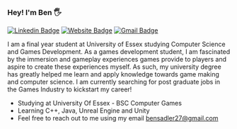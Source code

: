 <!-- ![giphy-downsized](https://user-images.githubusercontent.com/56220027/136607343-7761acb1-c5fa-497d-9f9a-c3eeb8ada516.gif) -->
### Hey! I'm Ben 🖐 

[![Linkedin Badge](https://img.shields.io/badge/-bensadler-blue?style=flat&logo=Linkedin&logoColor=white&link=https://www.linkedin.com/in/jlim/)](https://www.linkedin.com/in/bensaski/)
[![Website Badge](https://img.shields.io/badge/-bensaski.github.io-47CCCC?style=flat&logo=Google-Chrome&logoColor=white&link=https://jessicalim.me)](https://bensaski.github.io)
[![Gmail Badge](https://img.shields.io/badge/-bensadler27-c14438?style=flat&logo=Gmail&logoColor=white&link=mailto:bensadler27@gmail.com)](mailto:bensadler27@gmail.com)

I am a final year student at University of Essex studying Computer Science and Games Development. As a games development student, I am fascinated by the immersion and gameplay experiences games provide to players and aspire to create these experiences myself. As such, my university degree has greatly helped me learn and apply knowledge towards game making and computer science. I am currently searching for post graduate jobs in the Games Industry to kickstart my career!


* Studying at University Of Essex - BSC Computer Games
* Learning C++, Java, Unreal Engine and Unity
* Feel free to reach out to me using my email bensadler27@gmail.com


<!--
**Bensaski/Bensaski** is a ✨ _special_ ✨ repository because its `README.md` (this file) appears on your GitHub profile.

Here are some ideas to get you started:

- 🔭 I’m currently working on ...
- 🌱 I’m currently learning ...
- 👯 I’m looking to collaborate on ...
- 🤔 I’m looking for help with ...
- 💬 Ask me about ...
- 📫 How to reach me: ...
- 😄 Pronouns: ...
- ⚡ Fun fact: ...
-->
